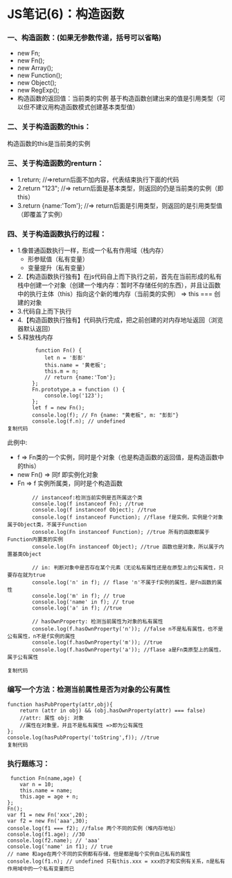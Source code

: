 # JS笔记(6)：构造函数

### 一、构造函数：(如果无参数传递，括号可以省略)

- new Fn;
- new Fn();
- new Array();
- new Function();
- new Object();
- new RegExp();
- 构造函数的返回值：当前类的实例 基于构造函数创建出来的值是引用类型（可以但不建议用构造函数模式创建基本类型值）

### 二、关于构造函数的this：

构造函数的this是当前类的实例

### 三、关于构造函数的renturn：

- 1.return; //=>return后面不加内容，代表结束执行下面的代码
- 2.return "123"; //=> return后面是基本类型，则返回的仍是当前类的实例（即this）
- 3.return {name:'Tom'}; //=> return后面是引用类型，则返回的是引用类型值（即覆盖了实例）

### 四、关于构造函数执行的过程：

- 1.像普通函数执行一样，形成一个私有作用域（栈内存）
  - 形参赋值（私有变量）
  - 变量提升（私有变量）
- 2.【构造函数执行独有】在js代码自上而下执行之前，首先在当前形成的私有栈中创建一个对象（创建一个堆内存：暂时不存储任何的东西），并且让函数中的执行主体（this）指向这个新的堆内存（当前类的实例） => this === 创建的对象
- 3.代码自上而下执行
- 4.【构造函数执行独有】代码执行完成，把之前创建的对内存地址返回（浏览器默认返回）
- 5.释放栈内存

```
         function Fn() {
            let n = '彭彭'
            this.name = '黄老板';
            this.m = n;
            // return {name:'Tom'};
        };
        Fn.prototype.a = function () {
            console.log('123');
        };
        let f = new Fn();
        console.log(f); // Fn {name: "黄老板", m: "彭彭"}
        console.log(f.n); // undefined
复制代码
```

此例中:

- f => Fn类的一个实例，同时是个对象（也是构造函数的返回值，是构造函数中的this）
- new Fn() => 同f 即实例化对象
- Fn => f 实例所属类，同时是个构造函数

```
        // instanceof:检测当前实例是否所属这个类
        console.log(f instanceof Fn); //true
        console.log(f instanceof Object); //true
        console.log(f instanceof Function); //flase f是实例，实例是个对象 属于Object类，不属于Function
        console.log(Fn instanceof Function); //true 所有的函数都属于Function内置类的实例
        console.log(Fn instanceof Object); //true 函数也是对象，所以属于内置基类Object

        // in: 判断对象中是否存在某个元素（无论私有属性还是在原型上的公有属性，只要存在就为true
        console.log('n' in f); // flase 'n'不属于f实例的属性，是Fn函数的属性
        console.log('m' in f); // true 
        console.log('name' in f); // true 
        console.log('a' in f); //true 

        // hasOwnProperty: 检测当前属性为对象的私有属性
        console.log(f.hasOwnProperty('n')); //false n不是私有属性，也不是公有属性，n不是f实例的属性
        console.log(f.hasOwnProperty('m')); //true
        console.log(f.hasOwnProperty('a')); //flase a是Fn类原型上的属性，属于公有属性
        
复制代码
```

### 编写一个方法：检测当前属性是否为对象的公有属性

```
function hasPubProperty(attr,obj){
    return (attr in obj) && (obj.hasOwnProperty(attr) === false)
    //attr: 属性 obj: 对象  
    //属性在对象里，并且不是私有属性 =>即为公有属性
};
console.log(hasPubProperty('toString',f)); //true
复制代码
```

### 执行题练习：

```
 function Fn(name,age) {
    var n = 10;
    this.name = name;
    this.age = age + n;
};
Fn(); 
var f1 = new Fn('xxx',20); 
var f2 = new Fn('aaa',30); 
console.log(f1 === f2); //false 两个不同的实例（堆内存地址）
console.log(f1.age); //30
console.log(f2.name); // 'aaa'
console.log('name' in f1); // true 
// name 和age在两个不同的实例都有存储，但是都是每个实例自己私有的属性
console.log(f1.n); // undefined 只有this.xxx = xxx的才和实例有关系，n是私有作用域中的一个私有变量而已 
```